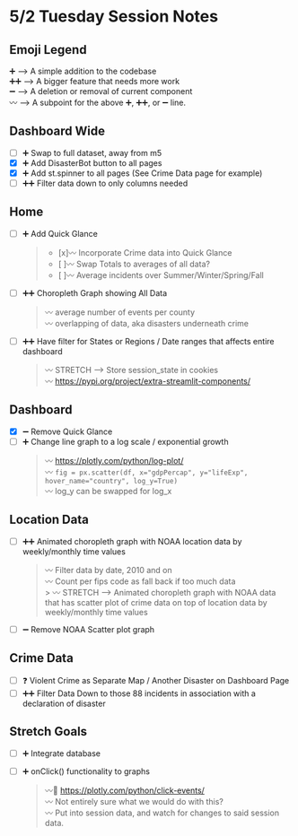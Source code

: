 # 5/2 Tuesday Session Notes

## Emoji Legend
➕ --> A simple addition to the codebase <br>
➕➕ --> A bigger feature that needs more work <br>
➖ --> A deletion or removal of current component <br>
〰️ --> A subpoint for the above ➕, ➕➕, or ➖ line. <br>

## Dashboard Wide
- [ ] ➕ Swap to full dataset, away from m5 <br>
- [x] ➕ Add DisasterBot button to all pages <br>
- [x] ➕ Add st.spinner to all pages (See Crime Data page for example) <br>
- [ ] ➕➕ Filter data down to only columns needed <br>

## Home
- [ ] ➕ Add Quick Glance<br>
  > - [x]〰️ Incorporate Crime data into Quick Glance <br>
  > - [ ]〰️ Swap Totals to averages of all data? <br>
  > - [ ]〰️ Average incidents over Summer/Winter/Spring/Fall <br>
- [ ] ➕➕ Choropleth Graph showing All Data <br>
  > 〰️ average number of events per county <br>
  > 〰️ overlapping of data, aka disasters underneath crime <br>
- [ ] ➕➕ Have filter for States or Regions / Date ranges that affects entire dashboard <br>
  > 〰️ STRETCH --> Store session_state in cookies <br>
    > 〰️ https://pypi.org/project/extra-streamlit-components/ <br>

## Dashboard
- [x] ➖ Remove Quick Glance <br>
- [ ] ➕ Change line graph to a log scale / exponential growth <br>
  > 〰️ https://plotly.com/python/log-plot/ <br>
  > 〰️ ```fig = px.scatter(df, x="gdpPercap", y="lifeExp", hover_name="country", log_y=True)``` <br>
    > 〰️ log_y can be swapped for log_x <br>

## Location Data
- [ ] ➕➕ Animated choropleth graph with NOAA location data by weekly/monthly time values <br>
  > 〰️ Filter data by date, 2010 and on <br>
    > 〰️ Count per fips code as fall back if too much data <br>
      > 〰️ STRETCH --> Animated choropleth graph with NOAA data that has scatter plot of crime data on top of location data by weekly/monthly time values <br>
- [ ] ➖ Remove NOAA Scatter plot graph <br>

## Crime Data
- [ ] ❓ Violent Crime as Separate Map / Another Disaster on Dashboard Page <br>
- [ ] ➕➕ Filter Data Down to those 88 incidents in association with a declaration of disaster <br>

## Stretch Goals
- [ ] ➕ Integrate database <br>
- [ ] ➕ onClick() functionality to graphs <br>
  > 〰️🔗 https://plotly.com/python/click-events/ <br>
  > 〰️ Not entirely sure what we would do with this? <br>
  > 〰️ Put into session data, and watch for changes to said session data. <br>

